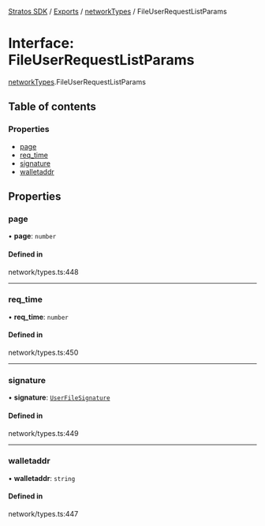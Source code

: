 [Stratos SDK](../README.md) / [Exports](../modules.md) / [networkTypes](../modules/networkTypes.md) / FileUserRequestListParams

# Interface: FileUserRequestListParams

[networkTypes](../modules/networkTypes.md).FileUserRequestListParams

## Table of contents

### Properties

- [page](networkTypes.FileUserRequestListParams.md#page)
- [req\_time](networkTypes.FileUserRequestListParams.md#req_time)
- [signature](networkTypes.FileUserRequestListParams.md#signature)
- [walletaddr](networkTypes.FileUserRequestListParams.md#walletaddr)

## Properties

### page

• **page**: `number`

#### Defined in

network/types.ts:448

___

### req\_time

• **req\_time**: `number`

#### Defined in

network/types.ts:450

___

### signature

• **signature**: [`UserFileSignature`](networkTypes.UserFileSignature.md)

#### Defined in

network/types.ts:449

___

### walletaddr

• **walletaddr**: `string`

#### Defined in

network/types.ts:447
